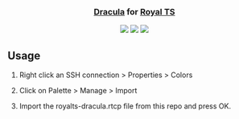 <h3 align="center">
	<img src="https://raw.githubusercontent.com/catppuccin/catppuccin/main/assets/misc/transparent.png" height="30" width="0px"/>
	<a href="https://draculatheme.com/">Dracula</a> for <a href="https://www.royalapps.com/ts/win/features">Royal TS</a>
	<img src="https://raw.githubusercontent.com/catppuccin/catppuccin/main/assets/misc/transparent.png" height="30" width="0px"/>
</h3>

<p align="center">
	<a href="https://github.com/grokdesigns/royalts-dracula/stargazers"><img src="https://img.shields.io/github/stars/grokdesigns/royalts-dracula?colorA=363a4f&colorB=b7bdf8&style=for-the-badge"></a>
	<a href="https://github.com/grokdesigns/royalts-dracula/issues"><img src="https://img.shields.io/github/issues/grokdesigns/royalts-dracula?colorA=363a4f&colorB=f5a97f&style=for-the-badge"></a>
	<a href="https://github.com/grokdesigns/royalts-dracula/contributors"><img src="https://img.shields.io/github/contributors/grokdesigns/royalts-dracula?colorA=363a4f&colorB=a6da95&style=for-the-badge"></a>
</p>



## Usage

1. Right click an SSH connection > Properties > Colors

2. Click on Palette > Manage > Import

3. Import the royalts-dracula.rtcp file from this repo and press OK.